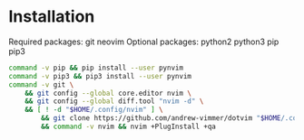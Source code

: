 # Installation
Required packages: git neovim
Optional packages: python2 python3 pip pip3

```sh
command -v pip && pip install --user pynvim
command -v pip3 && pip3 install --user pynvim
command -v git \
    && git config --global core.editor nvim \
    && git config --global diff.tool "nvim -d" \
    && [ ! -d "$HOME/.config/nvim" ] \
        && git clone https://github.com/andrew-vimmer/dotvim "$HOME/.config/nvim" \
        && command -v nvim && nvim +PlugInstall +qa

```

